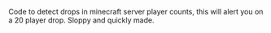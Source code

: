 Code to detect drops in minecraft server player counts, this will alert you on a 20 player drop. Sloppy and quickly made. 
